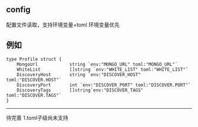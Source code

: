 config
-----
配置文件读取，支持环境变量+toml
环境变量优先


例如
----
```
type Profile struct {
	MongoUrl            string `env:"MONGO_URL" toml:"MONGO_URL"`
	WhiteList           []string `env:"WHITE_LIST" toml:"WHITE_LIST"`
	DiscoveryHost       string `env:"DISCOVER_HOST" toml:"DISCOVER.HOST"`
	DiscoveryPort       int `env:"DISCOVER_PORT" toml:"DISCOVER.PORT"`
	DiscoveryTags       []string`env:"DISCOVER_TAGS" toml:"DISCOVER.TAGS"`
}
```



----
待完善
1.toml子级尚未支持